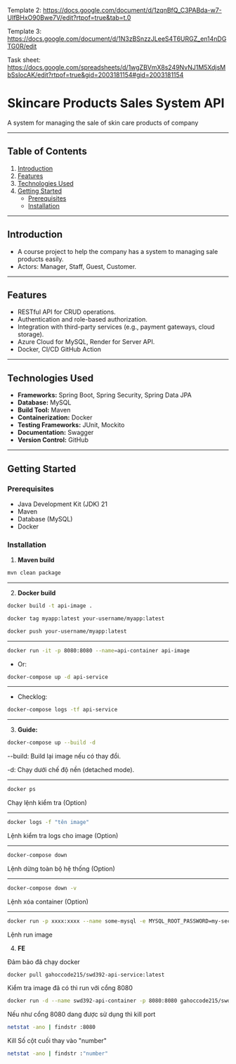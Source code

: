 Template 2: https://docs.google.com/document/d/1zqnBfQ_C3PABda-w7-UIfBHxO90Bwe7V/edit?rtpof=true&tab=t.0

Template 3: https://docs.google.com/document/d/1N3zBSnzzJLeeS4T6URGZ_en14nDGTG0R/edit

Task sheet: https://docs.google.com/spreadsheets/d/1wgZBVmX8s249NvNJ1M5XdjsMbSslocAK/edit?rtpof=true&gid=2003181154#gid=2003181154

# Skincare Products Sales System API

A system for managing the sale of skin care products of company

---

## Table of Contents
1. [Introduction](#introduction)
2. [Features](#features)
3. [Technologies Used](#technologies-used)
4. [Getting Started](#getting-started)
   - [Prerequisites](#prerequisites)
   - [Installation](#installation)
---

## Introduction
- A course project to help the company has a system to managing sale products easily.
- Actors: Manager, Staff, Guest, Customer.

---

## Features
- RESTful API for CRUD operations.
- Authentication and role-based authorization.
- Integration with third-party services (e.g., payment gateways, cloud storage).
- Azure Cloud for MySQL, Render for Server API.
- Docker, CI/CD GitHub Action

---

## Technologies Used
- **Frameworks:** Spring Boot, Spring Security, Spring Data JPA
- **Database:** MySQL
- **Build Tool:** Maven
- **Containerization:** Docker
- **Testing Frameworks:** JUnit, Mockito
- **Documentation:** Swagger
- **Version Control:** GitHub

---

## Getting Started

### Prerequisites
- Java Development Kit (JDK) 21
- Maven
- Database (MySQL)
- Docker

### Installation

1. **Maven build**
```bash
mvn clean package 
```
--- 
2. **Docker build**
```bash
docker build -t api-image . 
```

```bash
docker tag myapp:latest your-username/myapp:latest
```

```bash
docker push your-username/myapp:latest
```

---
```bash
docker run -it -p 8080:8080 --name=api-container api-image
```
* Or:
```bash
docker-compose up -d api-service
```
---
* Checklog:
```bash
docker-compose logs -tf api-service
```

----
3. **Guide:**
```bash
docker-compose up --build -d
```
--build: Build lại image nếu có thay đổi.

-d: Chạy dưới chế độ nền (detached mode).

---
```bash
docker ps
```
Chạy lệnh kiểm tra (Option)

---

```bash
docker logs -f "tên image"
```
Lệnh kiểm tra logs cho image (Option)

---

```bash
docker-compose down 
```
Lệnh dừng toàn bộ hệ thống (Option)

---

```bash
docker-compose down -v
```
Lệnh xóa container (Option)

---
```bash
docker run -p xxxx:xxxx --name some-mysql -e MYSQL_ROOT_PASSWORD=my-secret-pw -d mysql:tag
```

Lệnh run image

4. **FE**

Đảm bảo đã chạy docker

```bash
docker pull gahoccode215/swd392-api-service:latest
```

Kiểm tra image đã có thì run với cổng 8080

```bash
docker run -d --name swd392-api-container -p 8080:8080 gahoccode215/swd392-api-service:latest
```

Nếu như cổng 8080 dang được sử dụng thì kill port

```bash
netstat -ano | findstr :8080
```

Kill Số cột cuối thay vào "number"

```bash
netstat -ano | findstr :"number"
```










